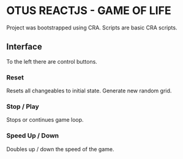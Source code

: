 # OTUS REACTJS - GAME OF LIFE

Project was bootstrapped using CRA. Scripts are basic CRA scripts.

## Interface

To the left there are control buttons.

### Reset

Resets all changeables to initial state. Generate new random grid.

### Stop / Play

Stops or continues game loop.

### Speed Up / Down

Doubles up / down the speed of the game.